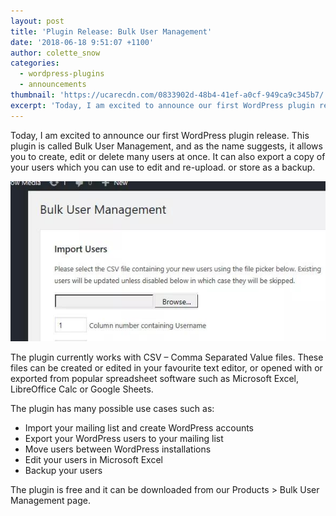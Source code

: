 ```yaml
---
layout: post
title: 'Plugin Release: Bulk User Management'
date: '2018-06-18 9:51:07 +1100'
author: colette_snow
categories:
  - wordpress-plugins
  - announcements
thumbnail: 'https://ucarecdn.com/0833902d-48b4-41ef-a0cf-949ca9c345b7/'
excerpt: 'Today, I am excited to announce our first WordPress plugin release. This plugin is called Bulk User Management, and as the name suggests, it allows you to create, edit or delete many users at once.'
---
```

Today, I am excited to announce our first WordPress plugin release. This plugin is called Bulk User Management, and as the name suggests, it allows you to create, edit or delete many users at once. It can also export a copy of your users which you can use to edit and re-upload. or store as a backup.

![Screenshot](/assets/images/posts/release-bulk-user-management/image-preview.jpg)

The plugin currently works with CSV – Comma Separated Value files. These files can be created or edited in your favourite text editor, or opened with or exported from popular spreadsheet software such as Microsoft Excel, LibreOffice Calc or Google Sheets.

The plugin has many possible use cases such as:

* Import your mailing list and create WordPress accounts
* Export your WordPress users to your mailing list
* Move users between WordPress installations
* Edit your users in Microsoft Excel
* Backup your users

The plugin is free and it can be downloaded from our Products > Bulk User Management page.

